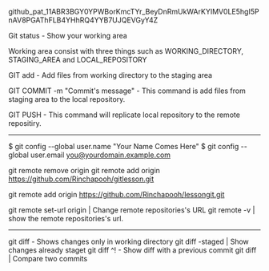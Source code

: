 

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


Git status - Show your working area

Working area consist with three things such as WORKING_DIRECTORY, STAGING_AREA and LOCAL_REPOSITORY

GIT add - Add files from working directory to the staging area

GIT COMMIT -m "Commit's message" - This command is add files from staging area to the local repository.

GIT PUSH - This command will replicate local repository to the remote repositiry.

------------------------------
$ git config --global user.name "Your Name Comes Here"
$ git config --global user.email you@yourdomain.example.com


git remote  remove origin
git remote add origin https://github.com/Rinchapooh/gitlesson.git


git remote add origin https://github.com/Rinchapooh/lessongit.git

git remote set-url origin <new-remote-url> | Change remote repositories's URL
git remote -v | show the remote repositories's url.


---------------------------------

git diff - Shows changes only in working directory
git diff -staged | Show changes already staget
git diff <commit>^!  - Show diff with a previous commit
git diff <from commit> <to commit> | Compare two commits
